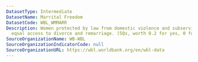 ```yaml
---
DatasetType: Intermediate
DatasetName: Marrital Freedom
DatasetCode: WBL_WMMARR
Description: Women protected by law from domestic violence and subservience; have
  equal access to divorce and remarriage. (5Qs, worth 0.2 for yes, 0 for no).
SourceOrganizationName: WB-WBL
SourceOrganizationIndicatorCode: null
SourceOrganizationURL: https://wbl.worldbank.org/en/wbl-data
---
```


